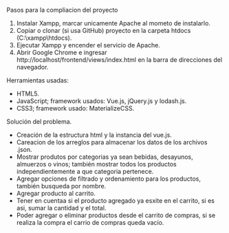 Pasos para la compliacion del proyecto

1. Instalar Xampp, marcar unicamente Apache al mometo de instalarlo.
2. Copiar o clonar (si usa GitHub) proyecto en la carpeta htdocs (C:\xampp\htdocs).
3. Ejecutar Xampp y encender el servicio de Apache.
4. Abrir Google Chrome e ingresar http://localhost/frontend/views/index.html en la barra de direcciones del navegador.

Herramientas usadas:
- HTML5.
- JavaScript; framework usados: Vue.js, jQuery.js y lodash.js.
- CSS3; framework usado: MaterializeCSS.

Solución del problema.
- Creación de la estructura html y la instancia del vue.js.
- Careacion de los arreglos para almacenar los datos de los archivos .json.
- Mostrar produtos por categorias ya sean bebidas, desayunos, almuerzos o vinos; también mostrar todos los productos independientemente a que categoria pertenece.
- Agregar opciones de filtrado y ordenamiento para los productos, también busqueda por nombre.
- Agregar producto al carrito.
- Tener en cuentaa si el producto agregado ya esxite en el carrito, si es asi, sumar la cantidad y el total.
- Poder agregar o eliminar productos desde el carrito de compras, si se realiza la compra el carrio de compras queda vacío.
